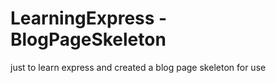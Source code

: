 # LearningExpress - BlogPageSkeleton
just to learn express and created a blog page skeleton for use
